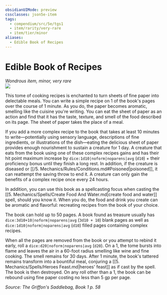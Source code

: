 ```yaml
---
obsidianUIMode: preview
cssclasses: json5e-item
tags:
  - compendium/src/5e/tgs1
  - item/rarity/very-rare
  - item/tier/minor
aliases:
  - Edible Book of Recipes
---
```

# Edible Book of Recipes
*Wondrous item, minor, very rare*  
![](https://raw.githubusercontent.com/TheGiddyLimit/homebrew/master/_img/TGS1/Edible-Book-of-Recipes.webp#right)  


This tome of cooking recipes is enchanted to turn sheets of fine paper into delectable meals. You can write a simple recipe on 1 of the book's pages over the course of 1 minute. As you do, the paper becomes aromatic, smelling like the cuisine you're writing. You can eat the sheet of paper as an action and find that it has the taste, texture, and smell of the food described on its page. The sheet of paper takes the place of a meal.

If you add a more complex recipe to the book that takes at least 10 minutes to write—potentially using sensory language, descriptions of fine ingredients, or illustrations of the dish—eating the delicious sheet of paper provides enough nourishment to sustain a creature for 1 day. A creature that eats from the book using one of these complex recipes gains and has their hit point maximum increase by `dice:1d10|noform|noparens|avg` (`d10`) + their proficiency bonus until they finish a long rest. In addition, if the creature is diseased or [[/5. Mechanics/Rules/Conditions.md#Poisoned\|poisoned]], it can reattempt the saving throw to end it. A creature can only gain the benefits of a complex recipe once every 24 hours.

In addition, you can use this book as a spellcasting focus when casting the [[5. Mechanics/Spells/Create Food And Water.md\|create food and water]] spell, should you know it. When you do, the food and drink you create can be aromatic and flavorful: recreating recipes from the book of your choice.

The book can hold up to 50 pages. A book found as treasure usually has `dice:3d10+10|noform|noparens|avg` (`3d10 + 10`) blank pages as well as `dice:1d10|noform|noparens|avg` (`d10`) filled pages containing complex recipes.

When all the pages are removed from the book or you attempt to rebind it early, roll a `dice:d20|noform|noparens|avg` (`d20`). On a 1, the tome bursts into flame and leaves the air in a 60-foot radius smelling like wine and fine cooking. The smell remains for 30 days. After 1 minute, the book's tattered remains transform into a bountiful meal, conjuring a [[5. Mechanics/Spells/Heroes Feast.md\|heroes' feast]] as if cast by the spell. The book is then destroyed. On any roll other than a 1, the book can be rebound using fine paper costing no less than 5 gp per page.

*Source: The Griffon's Saddlebag, Book 1 p. 58*
